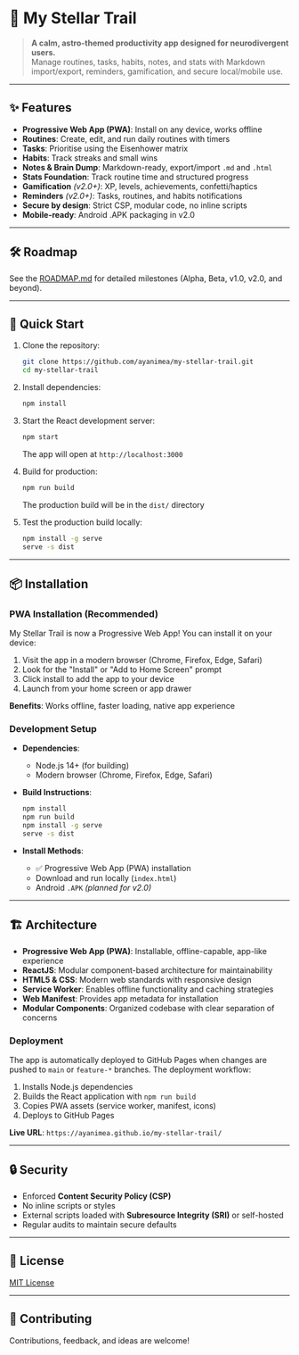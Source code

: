 # 🌌 My Stellar Trail

> **A calm, astro-themed productivity app designed for neurodivergent users.**  
> Manage routines, tasks, habits, notes, and stats with Markdown import/export, reminders, gamification, and secure local/mobile use.

---

## ✨ Features

- **Progressive Web App (PWA)**: Install on any device, works offline
- **Routines**: Create, edit, and run daily routines with timers
- **Tasks**: Prioritise using the Eisenhower matrix
- **Habits**: Track streaks and small wins
- **Notes & Brain Dump**: Markdown-ready, export/import `.md` and `.html`
- **Stats Foundation**: Track routine time and structured progress
- **Gamification** _(v2.0+)_: XP, levels, achievements, confetti/haptics
- **Reminders** _(v2.0+)_: Tasks, routines, and habits notifications
- **Secure by design**: Strict CSP, modular code, no inline scripts
- **Mobile-ready**: Android .APK packaging in v2.0

---

## 🛠️ Roadmap

See the [ROADMAP.md](./ROADMAP.md) for detailed milestones (Alpha, Beta, v1.0, v2.0, and beyond).

---

## 🚀 Quick Start

1. Clone the repository:

   ```bash
   git clone https://github.com/ayanimea/my-stellar-trail.git
   cd my-stellar-trail
   ```

2. Install dependencies:

   ```bash
   npm install
   ```

3. Start the React development server:

   ```bash
   npm start
   ```

   The app will open at `http://localhost:3000`

4. Build for production:

   ```bash
   npm run build
   ```

   The production build will be in the `dist/` directory

5. Test the production build locally:
   ```bash
   npm install -g serve
   serve -s dist
   ```

---

## 📦 Installation

### PWA Installation (Recommended)

My Stellar Trail is now a Progressive Web App! You can install it on your device:

1. Visit the app in a modern browser (Chrome, Firefox, Edge, Safari)
2. Look for the "Install" or "Add to Home Screen" prompt
3. Click install to add the app to your device
4. Launch from your home screen or app drawer

**Benefits**: Works offline, faster loading, native app experience

### Development Setup

- **Dependencies**:
  - Node.js 14+ (for building)
  - Modern browser (Chrome, Firefox, Edge, Safari)

- **Build Instructions**:

  ```bash
  npm install
  npm run build
  npm install -g serve
  serve -s dist
  ```

- **Install Methods**:
  - ✅ Progressive Web App (PWA) installation
  - Download and run locally (`index.html`)
  - Android `.APK` _(planned for v2.0)_

---

## 🏗️ Architecture

- **Progressive Web App (PWA)**: Installable, offline-capable, app-like experience
- **ReactJS**: Modular component-based architecture for maintainability
- **HTML5 & CSS**: Modern web standards with responsive design
- **Service Worker**: Enables offline functionality and caching strategies
- **Web Manifest**: Provides app metadata for installation
- **Modular Components**: Organized codebase with clear separation of concerns

### Deployment

The app is automatically deployed to GitHub Pages when changes are pushed to `main` or `feature-*` branches. The deployment workflow:

1. Installs Node.js dependencies
2. Builds the React application with `npm run build`
3. Copies PWA assets (service worker, manifest, icons)
4. Deploys to GitHub Pages

**Live URL**: `https://ayanimea.github.io/my-stellar-trail/`

---

## 🔒 Security

- Enforced **Content Security Policy (CSP)**
- No inline scripts or styles
- External scripts loaded with **Subresource Integrity (SRI)** or self-hosted
- Regular audits to maintain secure defaults

---

## 📄 License

[MIT License](./LICENSE)

---

## 🙌 Contributing

Contributions, feedback, and ideas are welcome!
